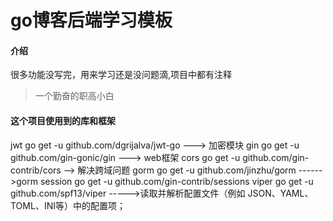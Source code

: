 # go博客后端学习模板

#### 介绍
很多功能没写完，用来学习还是没问题滴,项目中都有注释
> 一个勤奋的职高小白

#### 这个项目使用到的库和框架
jwt  go get -u github.com/dgrijalva/jwt-go  ---> 加密模块
gin  go get -u github.com/gin-gonic/gin ---> web框架
cors go get -u github.com/gin-contrib/cors  --> 解决跨域问题
gorm go get -u github.com/jinzhu/gorm ------>gorm
session go get -u github.com/gin-contrib/sessions
viper go get -u github.com/spf13/viper ----->读取并解析配置文件（例如 JSON、YAML、TOML、INI等）中的配置项；
